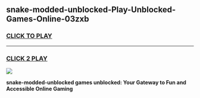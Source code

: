 
## snake-modded-unblocked-Play-Unblocked-Games-Online-03zxb
<h3>
<a href="https://premium76.site?title=snake-modded-unblocked&ref=25A">CLICK TO PLAY</a></h3>
<hr>

<h3>
<a href="https://premium76.site?title=snake-modded-unblocked&ref=25A">CLICK 2 PLAY</a>
  
</h3>

<a href="https://premium76.site?title=snake-modded-unblocked&ref=25A"><img src="https://clearcache.store/games.png"></a>


**snake-modded-unblocked games unblocked: Your Gateway to Fun and Accessible Online Gaming**
